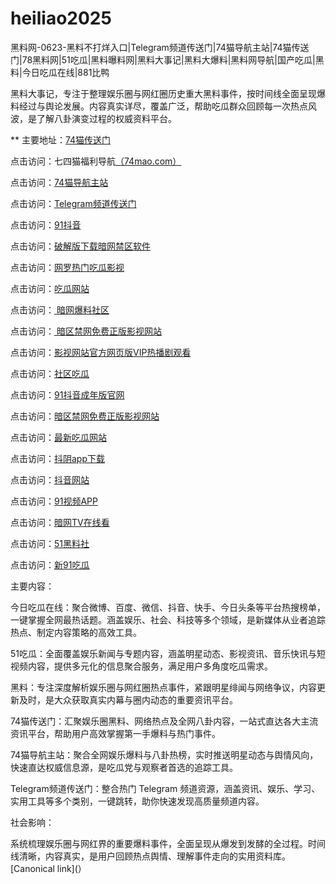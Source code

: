 # heiliao2025
黑料网-0623-黑料不打烊入口|Telegram频道传送门|74猫导航主站|74猫传送门|78黑料网|51吃瓜|黑料曝料网|黑料大事记|黑料大爆料|黑料网导航|国产吃瓜|黑料|今日吃瓜在线|881比鸭

黑料大事记，专注于整理娱乐圈与网红圈历史重大黑料事件，按时间线全面呈现爆料经过与舆论发展。内容真实详尽，覆盖广泛，帮助吃瓜群众回顾每一次热点风波，是了解八卦演变过程的权威资料平台。

** 主要地址：<a href="https://74mao.com/">74猫传送门</a>

点击访问：七四猫福利导航<a href="https://74mao.com/">（74mao.com）</a>

点击访问：<a href="https://74mao.com/">74猫导航主站</a>

点击访问：<a href="https://74mao.com/">Telegram频道传送门</a>

点击访问：<a href="https://dy7-14.pages.dev/">91抖音</a>

点击访问：<a href="https://aw6-05.pages.dev/">破解版下载暗网禁区软件</a>

点击访问：<a href="https://cg10-37.pages.dev/">网罗热门吃瓜影视</a>

点击访问：<a href="https://cg1-36.pages.dev/">吃瓜网站 </a>

点击访问：<a href="https://aw3-05.pages.dev/"> 暗网爆料社区</a>

点击访问：<a href="https://aw5-03.pages.dev/"> 暗区禁网免费正版影视网站</a>

点击访问：<a href="https://cg3-04.pages.dev/">影视网站官方网页版VIP热播剧观看</a>

点击访问：<a href="https://cg8-36.pages.dev/">社区吃瓜</a>

点击访问：<a href="https://dy2-14.pages.dev/">91抖音成年版官网</a>

点击访问：<a href="https://aw5-04.pages.dev/">暗区禁网免费正版影视网站</a>

点击访问：<a href="https://cg1-45.pages.dev/">最新吃瓜网站</a>

点击访问：<a href="https://dy6-09.pages.dev/">抖阴app下载</a>

点击访问：<a href="https://dy4-06.pages.dev/">抖音网站</a>

点击访问：<a href="https://hj-170.pages.dev/">91视频APP</a>

点击访问：<a href="https://aw9-19.pages.dev/">暗网TV在线看</a>

点击访问：<a href="https://hls-17.pages.dev/">51黑料社</a>

点击访问：<a href="https://91chiguazhongxin.pages.dev/">新91吃瓜</a>

主要内容：

今日吃瓜在线：聚合微博、百度、微信、抖音、快手、今日头条等平台热搜榜单，一键掌握全网最热话题。涵盖娱乐、社会、科技等多个领域，是新媒体从业者追踪热点、制定内容策略的高效工具。

51吃瓜：全面覆盖娱乐新闻与专题内容，涵盖明星动态、影视资讯、音乐快讯与短视频内容，提供多元化的信息聚合服务，满足用户多角度吃瓜需求。

黑料：专注深度解析娱乐圈与网红圈热点事件，紧跟明星绯闻与网络争议，内容更新及时，是大众获取真实内幕与圈内动态的重要资讯平台。

74猫传送门：汇聚娱乐圈黑料、网络热点及全网八卦内容，一站式直达各大主流资讯平台，帮助用户高效掌握第一手爆料与热门事件。

74猫导航主站：聚合全网娱乐爆料与八卦热榜，实时推送明星动态与舆情风向，快速直达权威信息源，是吃瓜党与观察者首选的追踪工具。

Telegram频道传送门：整合热门 Telegram 频道资源，涵盖资讯、娱乐、学习、实用工具等多个类别，一键跳转，助你快速发现高质量频道内容。

社会影响：

系统梳理娱乐圈与网红界的重要爆料事件，全面呈现从爆发到发酵的全过程。时间线清晰，内容真实，是用户回顾热点舆情、理解事件走向的实用资料库。
[Canonical link](）
